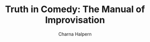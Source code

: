 ---
title: "Truth in Comedy: The Manual of Improvisation"
subtitle: ""
description: ""
layout: book
author: Charna Halpern
started: 2015-04-24
read: 
status: to-read
rating: 4
color: 
cover: 
pages: 150
link: 
---